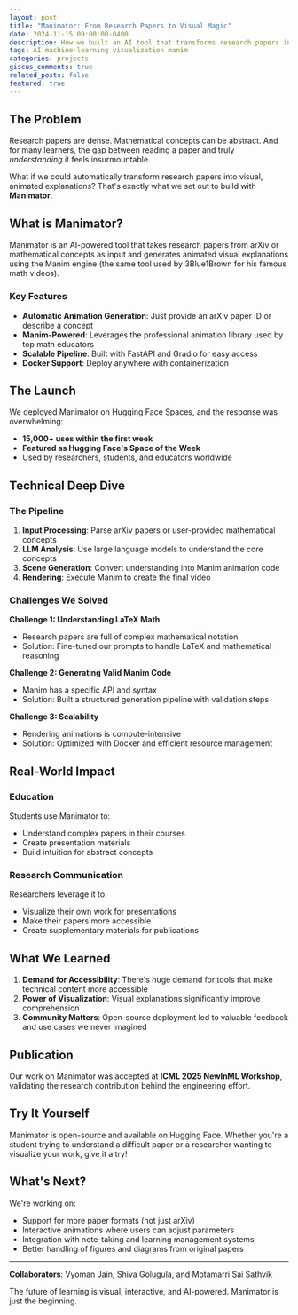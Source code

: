```yaml
---
layout: post
title: "Manimator: From Research Papers to Visual Magic"
date: 2024-11-15 09:00:00-0400
description: How we built an AI tool that transforms research papers into animated explanations and reached 15,000+ users in one week
tags: AI machine-learning visualization manim
categories: projects
giscus_comments: true
related_posts: false
featured: true
---
```


## The Problem

Research papers are dense. Mathematical concepts can be abstract. And for many learners, the gap between reading a paper and truly *understanding* it feels insurmountable.

What if we could automatically transform research papers into visual, animated explanations? That's exactly what we set out to build with **Manimator**.

## What is Manimator?

Manimator is an AI-powered tool that takes research papers from arXiv or mathematical concepts as input and generates animated visual explanations using the Manim engine (the same tool used by 3Blue1Brown for his famous math videos).

### Key Features

- **Automatic Animation Generation**: Just provide an arXiv paper ID or describe a concept
- **Manim-Powered**: Leverages the professional animation library used by top math educators
- **Scalable Pipeline**: Built with FastAPI and Gradio for easy access
- **Docker Support**: Deploy anywhere with containerization

## The Launch

We deployed Manimator on Hugging Face Spaces, and the response was overwhelming:

- **15,000+ uses within the first week**
- **Featured as Hugging Face's Space of the Week**
- Used by researchers, students, and educators worldwide

## Technical Deep Dive

### The Pipeline

1. **Input Processing**: Parse arXiv papers or user-provided mathematical concepts
2. **LLM Analysis**: Use large language models to understand the core concepts
3. **Scene Generation**: Convert understanding into Manim animation code
4. **Rendering**: Execute Manim to create the final video

### Challenges We Solved

**Challenge 1: Understanding LaTeX Math**
- Research papers are full of complex mathematical notation
- Solution: Fine-tuned our prompts to handle LaTeX and mathematical reasoning

**Challenge 2: Generating Valid Manim Code**
- Manim has a specific API and syntax
- Solution: Built a structured generation pipeline with validation steps

**Challenge 3: Scalability**
- Rendering animations is compute-intensive
- Solution: Optimized with Docker and efficient resource management

## Real-World Impact

### Education
Students use Manimator to:
- Understand complex papers in their courses
- Create presentation materials
- Build intuition for abstract concepts

### Research Communication
Researchers leverage it to:
- Visualize their own work for presentations
- Make their papers more accessible
- Create supplementary materials for publications

## What We Learned

1. **Demand for Accessibility**: There's huge demand for tools that make technical content more accessible
2. **Power of Visualization**: Visual explanations significantly improve comprehension
3. **Community Matters**: Open-source deployment led to valuable feedback and use cases we never imagined

## Publication

Our work on Manimator was accepted at **ICML 2025 NewInML Workshop**, validating the research contribution behind the engineering effort.

## Try It Yourself

Manimator is open-source and available on Hugging Face. Whether you're a student trying to understand a difficult paper or a researcher wanting to visualize your work, give it a try!

## What's Next?

We're working on:
- Support for more paper formats (not just arXiv)
- Interactive animations where users can adjust parameters
- Integration with note-taking and learning management systems
- Better handling of figures and diagrams from original papers

---

**Collaborators**: Vyoman Jain, Shiva Golugula, and Motamarri Sai Sathvik

The future of learning is visual, interactive, and AI-powered. Manimator is just the beginning.

